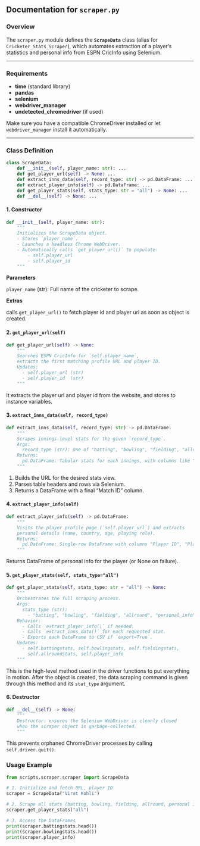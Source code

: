## Documentation for `scraper.py`

### Overview

The `scraper.py` module defines the **`ScrapeData`** class (alias for `Cricketer_Stats_Scraper`), which automates extraction of a player’s statistics and personal info from ESPN CricInfo using Selenium.

---

### Requirements

- **time** (standard library)  
- **pandas**  
- **selenium**  
- **webdriver_manager**  
- **undetected_chromedriver** (if used)  

Make sure you have a compatible ChromeDriver installed or let `webdriver_manager` install it automatically.

---

### Class Definition

```python
class ScrapeData:
    def __init__(self, player_name: str): ...
    def get_player_url(self) -> None: ...
    def extract_inns_data(self, record_type: str) -> pd.DataFrame: ...
    def extract_player_info(self) -> pd.DataFrame: ...
    def get_player_stats(self, stats_type: str = "all") -> None: ...
    def __del__(self) -> None: ...
```

#### 1. Constructor

```python
def __init__(self, player_name: str):
    """
    Initializes the ScrapeData object.
    - Stores `player_name`.
    - Launches a headless Chrome WebDriver.
    - Automatically calls `get_player_url()` to populate:
        - self.player_url
        - self.player_id
    """
```
__Parameters__

`player_name` (str): Full name of the cricketer to scrape.

__Extras__

calls `get_player_url()` to fetch player id and player url as soon as object is created. 


#### 2. `get_player_url(self)`

```python
def get_player_url(self) -> None:
    """
    Searches ESPN CricInfo for `self.player_name`,
    extracts the first matching profile URL and player ID.
    Updates:
      - self.player_url (str)
      - self.player_id  (str)
    """
```

It extracts the player url and player id from the website, and stores to instance variables. 

#### 3. `extract_inns_data(self, record_type)`

```python
def extract_inns_data(self, record_type: str) -> pd.DataFrame:
    """
    Scrapes innings-level stats for the given `record_type`.
    Args:
      record_type (str): One of "batting", "bowling", "fielding", "allround".
    Returns:
      pd.DataFrame: Tabular stats for each innings, with columns like "Runs", "Overs", etc.
    """
```

1. Builds the URL for the desired stats view.
2. Parses table headers and rows via Selenium.
3. Returns a DataFrame with a final “Match ID” column.

#### 4. `extract_player_info(self)`

```python
def extract_player_info(self) -> pd.DataFrame:
    """
    Visits the player profile page (`self.player_url`) and extracts
    personal details (name, country, age, playing role).
    Returns:
      pd.DataFrame: Single-row DataFrame with columns "Player ID", "Player URL", plus other personal info fields.
    """
```

Returns DataFrame of personal info for the player (or None on failure).

#### 5. `get_player_stats(self, stats_type="all")`

```python
def get_player_stats(self, stats_type: str = "all") -> None:
    """
    Orchestrates the full scraping process.
    Args:
      stats_type (str):  
        - "batting", "bowling", "fielding", "allround", "personal_info", or "all" (default).
    Behavior:
      - Calls `extract_player_info()` if needed.
      - Calls `extract_inns_data()` for each requested stat.
      - Exports each DataFrame to CSV if `export=True`.
    Updates:
      - self.battingstats, self.bowlingstats, self.fieldingstats,
        self.allroundstats, self.player_info
    """
```

This is the high-level method used in the driver functions to put everything in motion. After the object is created, the data scraping command is given through this method and its `stat_type` argument. 

#### 6. Destructor

```python
def __del__(self) -> None:
    """
    Destructor: ensures the Selenium WebDriver is cleanly closed
    when the scraper object is garbage-collected.
    """
```

This prevents orphaned ChromeDriver processes by calling `self.driver.quit()`.

### Usage Example

```python
from scripts.scraper.scraper import ScrapeData

# 1. Initialize and fetch URL, player ID
scraper = ScrapeData("Virat Kohli")

# 2. Scrape all stats (batting, bowling, fielding, allround, personal info)
scraper.get_player_stats("all")

# 3. Access the DataFrames
print(scraper.battingstats.head())
print(scraper.bowlingstats.head())
print(scraper.player_info)
```







